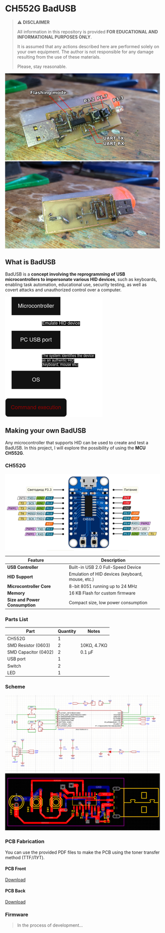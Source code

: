 # CH552G BadUSB

> ⚠️ **DISCLAIMER**
>
> All information in this repository is provided **FOR EDUCATIONAL AND INFORMATIONAL PURPOSES ONLY**.
>
> It is assumed that any actions described here are performed solely on your own equipment.
> The author is not responsible for any damage resulting from the use of these materials.
>
> Please, stay reasonable.

![photo1](./assets/photo1.webp)
![photo2](./assets/photo2.jpg)

## What is BadUSB
BadUSB is a **concept involving the reprogramming of USB microcontrollers to impersonate various HID devices**, such as keyboards, enabling task automation, educational use, security testing, as well as covert attacks and unauthorized control over a computer.

![s1](./assets/s1.png)

## Making your own BadUSB
Any microcontroller that supports HID can be used to create and test a BadUSB. In this project, I will explore the possibility of using the **MCU CH552G**.

### CH552G

![ch552g](./assets/ch552g.png)

| Feature                        | Description                                          |
| ------------------------------ | ---------------------------------------------------- |
| **USB Controller**             | Built-in USB 2.0 Full-Speed Device                   |
| **HID Support**                | Emulation of HID devices (keyboard, mouse, etc.)     |
| **Microcontroller Core**       | 8-bit 8051 running up to 24 MHz                      |
| **Memory**                     | 16 KB Flash for custom firmware                      |
| **Size and Power Consumption** | Compact size, low power consumption                  |

### Parts List

| Part                | Quantity        | Notes                |
|---------------------|-----------------|----------------------|
| CH552G              | 1               |                      |
| SMD Resistor (0603) | 2               | 10KΩ, 4.7KΩ          |
| SMD Capacitor (0402) | 2              | 0.1 µF               |
| USB port            | 1               |                      |
| Switch              | 2               |                      |
| LED                 | 1               |                      |

### Scheme
![escheme1](./assets/escheme1.png)
![escheme2](./assets/escheme2.png)

### PCB Fabrication
You can use the provided PDF files to make the PCB using the toner transfer method (TTF/ЛУТ).

#### PCB Front
[Download](./assets/pcb/front.pdf)

#### PCB Back
[Download](./assets/pcb/back.pdf)

### Firmware
> In the process of development...
